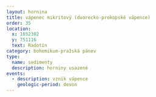 ```yaml
---
layout: hornina
title: vápenec mikritový (dvorecko-prokopské vápence)
order: 35
location:
  x: 1052302
  y: 751116
  text: Radotín
category: bohemikum-pražská pánev
type:
  name: sedimenty
  description: horniny usazené
events:
  - description: vznik vápence
    geologic-period: devon
---
```


